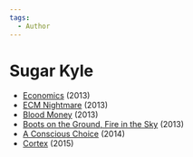 ```yaml
---
tags:
  - Author
---
```


# Sugar Kyle

- [Economics](./economics.md) (2013)
- [ECM Nightmare](./ecmnightmare.md) (2013)
- [Blood Money](./bloodmoney.md) (2013)
- [Boots on the Ground, Fire in the Sky](./bootsonthegroundfireinthesky.md) (2013)
- [A Conscious Choice](./aconsciouschoice.md) (2014)
- [Cortex](./cortex.md) (2015)